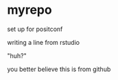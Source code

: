 # myrepo
set up for positconf

writing a line from rstudio

"huh?"

you better believe this is from github
